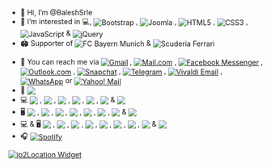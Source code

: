 - 👋 Hi, I’m @BaleshSrle
- 👀 I’m interested in 💻, <img src="https://img.shields.io/badge/Bootstrap-7952b3?logo=bootstrap&logoSize=auto&logoColor=white&labelColor=555555" alt="Bootstrap" style="vertical-align: middle;"> , <img src="https://img.shields.io/badge/Joomla-5091cd?logo=joomla&logoColor=white&labelColor=555555" alt="Joomla" style="vertical-align: middle;"> , <img src="https://img.shields.io/badge/HTML5-e34f26?logo=html5&logoColor=white&labelColor=555555" alt="HTML5" style="vertical-align: middle;"> , <img src="https://img.shields.io/badge/CSS3-1572b6?labelColor=555555" alt="CSS3" style="vertical-align: middle;"> , <img src="https://img.shields.io/badge/JavaScript-f7df1e?logo=javascript&logoColor=white&labelColor=555555" alt="JavaScript" style="vertical-align: middle;"> & <img src="https://img.shields.io/badge/jQuery-0769ad?logo=jquery&logoSize=auto&logoColor=white&labelColor=555555" alt="jQuery" style="vertical-align: middle;">
- :stadium: Supporter of <img src="https://badges.aleen42.com/src/bayern_munchen.svg" alt="FC Bayern Munich" style="vertical-align: middle;"> & <img src="https://badges.aleen42.com/src/ferrari.svg" alt="Scuderia Ferrari" style="vertical-align: middle;">
<!-- - :briefcase: I'm currently working as Quality Assurance Manual Tester for one IT company from Banja Luka -->
- :e-mail: You can reach me via [<img src="https://img.shields.io/badge/Gmail-ea4335?&logo=gmail&logoSize=auto&logoColor=white&labelColor=555555" alt="Gmail" style="vertical-align: middle;">](mailto:srdjan.b269+github&#64;gmail.com,srle.balesh.qatester+github&#64;gmail.com) , [<img src="https://img.shields.io/badge/mail.com-004788?&logo=maildotcom&logoColor=white&labelColor=555555" alt="Mail.com" style="vertical-align: middle;">](mailto:srdjan.baleshevich&#64;engineer.com) , [<img src="https://img.shields.io/badge/Messenger-00b2ff?&logo=messenger&logoColor=white&labelColor=555555" alt="Facebook Messenger" style="vertical-align: middle;">](https://m.me/srdjan.balesevic) , [<img src="https://img.shields.io/badge/Hotmail/Outlook-0078d4" alt="Outlook.com" style="vertical-align: middle;">](mailto:srdjan.balesevic&#64;hotmail.com) <!--, [<img src="https://img.shields.io/badge/Skype-00aff0" alt="Skype" style="vertical-align: middle;">](skype:srdjan.baleshevich?call) -->, [<img src="https://img.shields.io/badge/Snapchat-fffc00?&logo=snapchat&logoSize=auto&logoColor=white&labelColor=555555" alt="Snapchat" style="vertical-align: middle;">](https://www.snapchat.com/add/baleshsrle?locale=sr-Latn-BA) , [<img src="https://img.shields.io/badge/Telegram-26a5e4?&logo=telegram&logoColor=white&labelColor=555555" alt="Telegram" style="vertical-align: middle;">](https://baleshsrle.t.me/) , [<img src="https://img.shields.io/badge/Vivaldi_Email-ef3939?&logo=vivaldi&&logoColor=white&labelColor=555555" alt="Vivaldi Email" style="vertical-align: middle;">](mailto:baleshsrle&#64;vivaldi.net) , [<img src="https://img.shields.io/badge/WhatsApp-25d366?&logo=whatsapp&logoColor=white&labelColor=555555" alt="WhatsApp" style="vertical-align: middle;">](https://wa.me/38766340286) or [<img src="https://img.shields.io/badge/Yahoo!_Mail-6001d2" alt="Yahoo! Mail" style="vertical-align: middle;">](mailto:srdjan.balesevic&#64;yahoo.com)
- :car: <img src="https://img.shields.io/badge/Golf_Typ19E_1.6_TD_CL_(1991)-151f5d?logo=volkswagen&logoSize=auto&logoColor=white&labelColor=555555" style="vertical-align: middle;">
- :computer: <img src="https://img.shields.io/badge/Fujitsu-Lifebook_S751-ff0000?logo=fujitsu&logoSize=auto&logoColor=white&labelColor=555555" style="vertical-align: middle;"> , <img src="https://img.shields.io/badge/Core_i5_2nd-0071c5?logo=intel&logoSize=auto&logoColor=white&labelColor=555555" style="vertical-align: middle;"> , <img src="https://img.shields.io/badge/8GB_DDR3_1333MHz_SODIMM-1428a0?logo=samsung&logoSize=auto&logoColor=white&labelColor=555555" style="vertical-align: middle;"> , <img src="https://img.shields.io/badge/Kingston-A400_240GB_SSD-000000?&logo=kingstontechnology&logoColor=white&labelColor=555555" style="vertical-align: middle;"> , <img src="https://img.shields.io/badge/Seagate-Momentus_ST9320423AS_320GB_SATA_HDD-6ebe49?logo=seagate&logoSize=auto&logoColor=white&labelColor=555555" style="vertical-align: middle;"> , <img src="https://img.shields.io/badge/Gembird-4--port_USB2.0_Hub_UHB--U2P4--04-df0024?labelColor=555555" style="vertical-align: middle;"> & <img src="https://img.shields.io/badge/Windows_10_Pro_64--bit_22H2-0078d6" style="vertical-align: middle;">
- :desktop_computer: <img src="https://img.shields.io/badge/HP-Compaq_dc7100_SFF-0096d6?logo=hp&logoColor=white&labelColor=555555" style="vertical-align: middle;"> , <img src="https://img.shields.io/badge/Celeron_330-0071c5?logo=intel&logoSize=auto&logoColor=white&labelColor=555555" style="vertical-align: middle;"> , <img src="https://img.shields.io/badge/Transcend-4GB_DDR_133MHz-8f0014?labelColor=555555" style="vertical-align: middle;"> , <img src="https://img.shields.io/badge/Kingston-A400_120GB_SSD-000000?&logo=kingstontechnology&logoColor=white&labelColor=555555" style="vertical-align: middle;"> , <img src="https://img.shields.io/badge/Western_Digital-320GB_SATA_HDD-000000?&logo=westerndigital&logoSize=auto&logoColor=white&labelColor=555555" style="vertical-align: middle;"> , <img src="https://img.shields.io/badge/Genius-SP--HF160_Wooden_Stereo_Speakers-e7161a?labelColor=555555" style="vertical-align: middle;"> , <img src="https://img.shields.io/badge/Acme-USB_Hub_HB510--USB2.0-fb4e00?labelColor=555555" style="vertical-align: middle;"> & <img src="https://img.shields.io/badge/Windows_7_Ultimate_32--bit_SP1-003399" style="vertical-align: middle;">
- :computer: & :desktop_computer: <img src="https://img.shields.io/badge/Fujitsu-B23T--6_LED-ff0000?logo=fujitsu&logoSize=auto&logoColor=white&labelColor=555555" style="vertical-align: middle;"> , <img src="https://img.shields.io/badge/MultiSync_LCD1570NX-1414a0?logo=nec&logoSize=auto&logoColor=white&labelColor=555555" style="vertical-align: middle;"> , <img src="https://img.shields.io/badge/Canyon-Foldable_Headphones_HP--2-e82726?labelColor=555555" style="vertical-align: middle;"><!-- , <img src="https://img.shields.io/badge/Logitech-Wedcam_C210-00b8fc?logo=logitech&logoSize=auto&logoColor=white&labelColor=555555" style="vertical-align: middle;">--> , <img src="https://img.shields.io/badge/Logitech-H540_USB_Computer_Headset-00b8fc?logo=logitech&logoSize=auto&logoColor=white&labelColor=555555" style="vertical-align: middle;"> , <img src="https://img.shields.io/badge/Gembird-4_port_USB2.0_Switching_Hub-df0024?labelColor=555555" style="vertical-align: middle;"> , <img src="https://img.shields.io/badge/Gembird-External_USB_DVD_drive-df0024?labelColor=555555" style="vertical-align: middle;"> , <img src="https://img.shields.io/badge/Apacer-AS350_128GB_SSD-008c7d?labelColor=555555" style="vertical-align: middle;"> , <img src="https://img.shields.io/badge/LogiLink-USB_3.0_to_SATA_Adapter-0069ad?labelColor=555555" style="vertical-align: middle;"> & <img src="https://img.shields.io/badge/hama-%22Cortino%22_Wireless_Keyboard/Mouse_set_QWERTZ_sr--Latn-f04137?labelColor=555555" style="vertical-align: middle;">
- :headphones: [<img src="https://img.shields.io/badge/Spotify-1db954?style=for-the-badge&logo=spotify&logoColor=white" alt="Spotify" style="vertical-align: middle;">](https://open.spotify.com/playlist/4BrQZrWvXRTgXU2KP5ITYp?si=5d03048ffb8e4599)

[![ip2Location Widget](https://tools.ip2location.com/468x60.png)](https://www.ip2location.com/free/widgets)

<!-- ![Anurag's GitHub stats](https://github-readme-stats.vercel.app/api?username=baleshsrle&show_icons=true&theme=transparent) -->
<!-- [![Readme Card](https://github-readme-stats.vercel.app/api/pin/?username=baleshsrle&repo=misc)](https://github.com/anuraghazra/github-readme-stats&theme=transparent) -->

<!---
BaleshSrle/BaleshSrle is a ✨ special ✨ repository because its `README.md` (this file) appears on your GitHub profile.
You can click the Preview link to take a look at your changes.
--->
<!--- - 🌱 I’m currently learning ...
- 💞️ I’m looking to collaborate on ... --->
